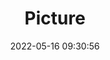 ---
weight: 1
images:
- /images/edited/33.jpeg
title: Picture
date: 2022-05-16 09:30:56
tags: [luminar neo,work,FE 28-70mm F3.5-5.6 OSS,ILCE-7M3,42.0,person,bottle,knife]
---